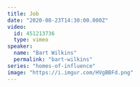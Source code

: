 ```yaml
---
title: Job
date: "2020-08-23T14:30:00.000Z"
video:
  id: 451213736
  type: vimeo
speaker:
  name: "Bart Wilkins"
  permalink: "bart-wilkins"
series: "homes-of-influence"
image: "https://i.imgur.com/HVgBBFd.png"
---
```

